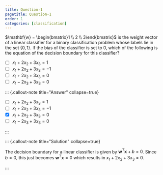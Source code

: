 ```yaml
---
title: Question-1
pagetitle: Question-1
order: 1
categories: [classification]
---
```


$\mathbf{w} = \begin{bmatrix}1 \\ 2 \\ 3\end{bmatrix}$ is the weight vector of a linear classifier for a binary classification problem whose labels lie in the set $\{0, 1\}$. If the bias of the classifier is set to $0$, which of the following is the equation of the decision boundary for this classifier?

- [ ] $x_1 + 2x_2 + 3x_3 = 1$
- [ ] $x_1 + 2x_2 + 3x_3 = -1$
- [ ] $x_1 + 2x_2 + 3x_3 = 0$
- [ ] $x_1 - 2x_3 + 3x_3 = 0$

::: {.callout-note title="Answer" collapse=true}

- [ ] $x_1 + 2x_2 + 3x_3 = 1$
- [ ] $x_1 + 2x_2 + 3x_3 = -1$
- [x] $x_1 + 2x_2 + 3x_3 = 0$
- [ ] $x_1 - 2x_3 + 3x_3 = 0$

:::

::: {.callout-note title="Solution" collapse=true}

The decision boundary for a linear classifier is given by $\mathbf{w}^{T} \mathbf{x} + b = 0$. Since $b = 0$, this just becomes $\mathbf{w}^{T} \mathbf{x} = 0$ which results in $x_1 + 2x_2 + 3x_3 = 0$.

:::